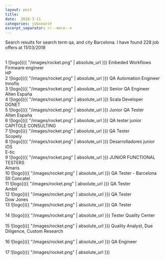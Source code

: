 ```yaml
---
layout: post
title:  
date:  2018-3-11 
categories: jobsearch 
excerpt_separator: <!--more-->
---
```

 Search results for search term qa, and city Barcelona. I have found  228 job offers at 11/03/2018
<!--more-->
<br>
1
![logo]({{ "/images/rocket.png" | absolute_url }})
Embeded Workflows Firmware engineer
<br>
HP
<br>
2
![logo]({{ "/images/rocket.png" | absolute_url }})
QA Automation Engineer
<br>
Innofis
<br>
3
![logo]({{ "/images/rocket.png" | absolute_url }})
Senior QA Engineer
<br>
Alten España
<br>
4
![logo]({{ "/images/rocket.png" | absolute_url }})
Scala Developer
<br>
DGNET
<br>
5
![logo]({{ "/images/rocket.png" | absolute_url }})
Junior QA Tester
<br>
Alten España
<br>
6
![logo]({{ "/images/rocket.png" | absolute_url }})
QA tester junior
<br>
CAPITOLE CONSULTING
<br>
7
![logo]({{ "/images/rocket.png" | absolute_url }})
QA Tester
<br>
Scopely
<br>
8
![logo]({{ "/images/rocket.png" | absolute_url }})
Desarrolladores junior iOS
<br>
E-tic
<br>
9
![logo]({{ "/images/rocket.png" | absolute_url }})
JUNIOR FUNCTIONAL TESTERS
<br>
Amaris
<br>
10
![logo]({{ "/images/rocket.png" | absolute_url }})
QA Tester - Barcelona
<br>
SII Concatel
<br>
11
![logo]({{ "/images/rocket.png" | absolute_url }})
QA Tester
<br>
Ambit
<br>
12
![logo]({{ "/images/rocket.png" | absolute_url }})
QA Tester
<br>
Dow Jones
<br>
13
![logo]({{ "/images/rocket.png" | absolute_url }})
QA Tester
<br>

<br>
14
![logo]({{ "/images/rocket.png" | absolute_url }})
Tester Quality Center
<br>

<br>
15
![logo]({{ "/images/rocket.png" | absolute_url }})
Quality Analyst, Due Diligence, Custom Research
<br>

<br>
16
![logo]({{ "/images/rocket.png" | absolute_url }})
QA Engineer
<br>

<br>
17
![logo]({{ "/images/rocket.png" | absolute_url }})

<br>

